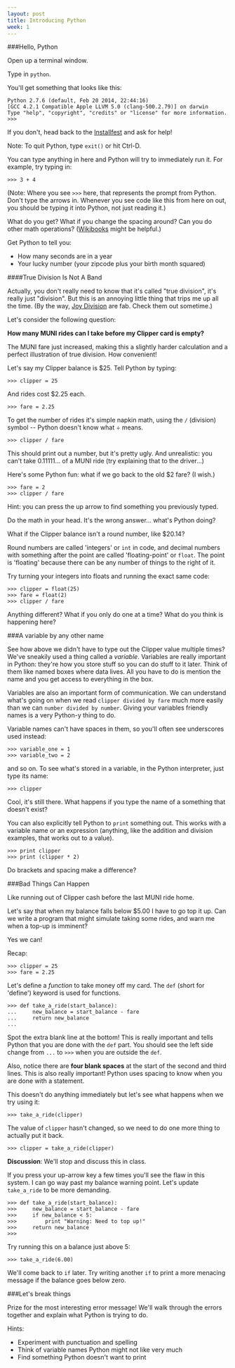 ```yaml
---
layout: post
title: Introducing Python
week: 1
---
```


###Hello, Python

Open up a terminal window.

Type in `python`.

You'll get something that looks like this:

```
Python 2.7.6 (default, Feb 20 2014, 22:44:16)
[GCC 4.2.1 Compatible Apple LLVM 5.0 (clang-500.2.79)] on darwin
Type "help", "copyright", "credits" or "license" for more information.
>>>
```

If you don't, head back to the [Installfest](../installfest) and ask for help!

Note: To quit Python, type `exit()` or hit Ctrl-D.

You can type anything in here and Python will try to immediately run it. For example, try typing in:

```
>>> 3 + 4
```
(Note: Where you see `>>>` here, that represents the prompt from Python. Don't type the arrows in. Whenever you see code like this from here on out, you should be typing it into Python, not just reading it.)

What do you get? What if you change the spacing around? Can you do other math operations? ([Wikibooks](http://en.wikibooks.org/wiki/Python_Programming/Operators) might be helpful.)

Get Python to tell you:

* How many seconds are in a year
* Your lucky number (your zipcode plus your birth month squared)

####True Division Is Not A Band

Actually, you don't really need to know that it's called "true division", it's really just "division". But this is an annoying little thing that trips me up all the time. (By the way, [Joy Division](https://www.youtube.com/watch?v=zuuObGsB0No) are fab. Check them out sometime.)

Let's consider the following question:

**How many MUNI rides can I take before my Clipper card is empty?**

The MUNI fare just increased, making this a slightly harder calculation and a perfect illustration of true division. How convenient!

Let's say my Clipper balance is $25. Tell Python by typing:

```
>>> clipper = 25
```

And rides cost $2.25 each.

```
>>> fare = 2.25
```

To get the number of rides it's simple napkin math, using the `/` (division) symbol -- Python doesn't know what &#247; means.

```
>>> clipper / fare
```
This should print out a number, but it's pretty ugly. And unrealistic: you can't take 0.11111... of a MUNI ride (try explaining that to the driver...)

Here's some Python fun: what if we go back to the old $2 fare? (I wish.)

```
>>> fare = 2
>>> clipper / fare
```
Hint: you can press the up arrow to find something you previously typed.

Do the math in your head. It's the wrong answer... what's Python doing?

What if the Clipper balance isn't a round number, like $20.14?

Round numbers are called 'integers' or `int` in code, and decimal numbers with something after the point are called 'floating-point' or `float`. The point is 'floating' because there can be any number of things to the right of it.

Try turning your integers into floats and running the exact same code:

```
>>> clipper = float(25)
>>> fare = float(2)
>>> clipper / fare
```

Anything different? What if you only do one at a time? What do you think is happening here?

###A variable by any other name

See how above we didn't have to type out the Clipper value multiple times? We've sneakily used a thing called a *variable*. Variables are really important in Python: they're how you store stuff so you can do stuff to it later. Think of them like named boxes where data lives. All you have to do is mention the name and you get access to everything in the box.

Variables are also an important form of communication. We can understand what's going on when we read `clipper divided by fare` much more easily than we can `number divided by number`. Giving your variables friendly names is a very Python-y thing to do.

Variable names can't have spaces in them, so you'll often see underscores used instead:

```
>>> variable_one = 1
>>> variable_two = 2
```

and so on. To see what's stored in a variable, in the Python interpreter, just type its name:

```
>>> clipper
```

Cool, it's still there. What happens if you type the name of a something that doesn't exist?

You can also explicitly tell Python to `print` something out. This works with a variable name or an expression (anything, like the addition and division examples, that works out to a value).

```
>>> print clipper
>>> print (clipper * 2)
```

Do brackets and spacing make a difference?

###Bad Things Can Happen

Like running out of Clipper cash before the last MUNI ride home.

Let's say that when my balance falls below $5.00 I have to go top it up. Can we write a program that might simulate taking some rides, and warn me when a top-up is imminent?

Yes we can!

Recap:

```
>>> clipper = 25
>>> fare = 2.25
```

Let's define a _function_ to take money off my card. The `def` (short for 'define') keyword is used for functions.

```
>>> def take_a_ride(start_balance):
...     new_balance = start_balance - fare
...     return new_balance
...
```

Spot the extra blank line at the bottom! This is really important and tells Python that you are done with the `def` part. You should see the left side change from `...` to `>>>` when you are outside the `def`.

Also, notice there are **four blank spaces** at the start of the second and third lines. This is also really important! Python uses spacing to know when you are done with a statement.

This doesn't do anything immediately but let's see what happens when we try using it:

```
>>> take_a_ride(clipper)
```
The value of `clipper` hasn't changed, so we need to do one more thing to actually put it back.

```
>>> clipper = take_a_ride(clipper)
```

**Discussion**: We'll stop and discuss this in class.

If you press your up-arrow key a few times you'll see the flaw in this system. I can go way past my balance warning point. Let's update `take_a_ride` to be more demanding.

```
>>> def take_a_ride(start_balance):
>>>     new_balance = start_balance - fare
>>>     if new_balance < 5:
>>>         print "Warning: Need to top up!"
>>>     return new_balance
>>>
```

Try running this on a balance just above 5:

```
>>> take_a_ride(6.00)
```
We'll come back to `if` later. Try writing another `if` to print a more menacing message if the balance goes below zero.

###Let's break things

Prize for the most interesting error message! We'll walk through the errors together and explain what Python is trying to do.

Hints:

* Experiment with punctuation and spelling
* Think of variable names Python might not like very much
* Find something Python doesn't want to print
